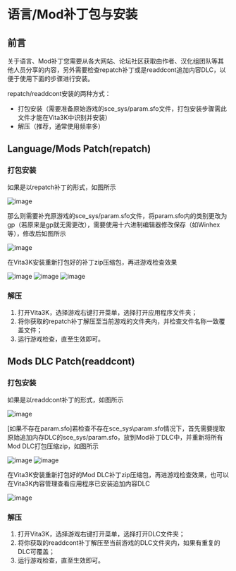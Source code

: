 # 语言/Mod补丁包与安装
## 前言
关于语言、Mod补丁您需要从各大网站、论坛社区获取由作者、汉化组团队等其他人员分享的内容，另外需要检查repatch补丁或是readdcont追加内容DLC，以便于使用下面的步骤进行安装。

repatch/readdcont安装的两种方式：
- 打包安装（需要准备原始游戏的sce_sys/param.sfo文件，打包安装步骤需此文件才能在Vita3K中识别并安装）
- 解压（推荐，通常使用频率多）

## Language/Mods Patch(repatch)
### 打包安装
如果是以repatch补丁的形式，如图所示

![image](https://user-images.githubusercontent.com/61804715/232274681-1fc62599-9754-4189-afea-35d99aac9191.png)

那么则需要补充原游戏的sce_sys/param.sfo文件，将param.sfo内的类别更改为gp（若原来是gp就无需更改），需要使用十六进制编辑器修改保存（如Winhex等），修改后如图所示

![image](https://user-images.githubusercontent.com/61804715/232275180-05309ae9-0023-41a3-b99c-7f957159f6e9.png)

在Vita3K安装重新打包好的补丁zip压缩包，再进游戏检查效果

![image](https://user-images.githubusercontent.com/61804715/232276065-dd86fa2d-3bdc-4dd2-95c1-4c624a2483da.png)
![image](https://user-images.githubusercontent.com/61804715/232276277-3d38169d-2215-427f-90f1-56f69f0b8b0b.png)
![image](https://user-images.githubusercontent.com/61804715/232276346-ff1ab7e8-27c1-4cd7-80cc-55f350bd3367.png)

### 解压
1. 打开Vita3K，选择游戏右键打开菜单，选择打开应用程序文件夹；
2. 将你获取的repatch补丁解压至当前游戏的文件夹内，并检查文件名称一致覆盖文件；
3. 运行游戏检查，直至生效即可。

## Mods DLC Patch(readdcont)
### 打包安装
如果是以readdcont补丁的形式，如图所示

![image](https://user-images.githubusercontent.com/61804715/232277589-ac783f26-9c2d-4d00-b9f3-9a372b89c3b7.png)

[如果不存在param.sfo]若检查不存在sce_sys\param.sfo情况下，首先需要提取原始追加内存DLC的sce_sys/param.sfo，放到Mod补丁DLC中，并重新将所有Mod DLC打包压缩zip，如图所示

![image](https://user-images.githubusercontent.com/61804715/232277205-386cd730-a783-46c1-b6f9-36a617e8bb72.png)
![image](https://user-images.githubusercontent.com/61804715/232277543-6f638200-ff7a-41a8-8612-b75adea94604.png)

在Vita3K安装重新打包好的Mod DLC补丁zip压缩包，再进游戏检查效果，也可以在Vita3K内容管理查看应用程序已安装追加内容DLC

![image](https://user-images.githubusercontent.com/61804715/232277620-f5524452-368d-4d4e-8ef1-b367d9fc453b.png)

### 解压
1. 打开Vita3K，选择游戏右键打开菜单，选择打开DLC文件夹；
2. 将你获取的readdcont补丁解压至当前游戏的DLC文件夹内，如果有重复的DLC可覆盖；
3. 运行游戏检查，直至生效即可。
